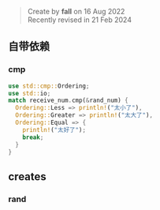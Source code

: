 > Create by **fall** on 16 Aug 2022<br/>
> Recently revised in 21 Feb 2024

## 自带依赖

### cmp

```rust
use std::cmp::Ordering;
use std::io;
match receive_num.cmp(&rand_num) {
  Ordering::Less => println!("太小了"),
  Ordering::Greater => println!("太大了"),
  Ordering::Equal => {
    println!("太好了");
    break;
  }
}
```





## creates

### rand

```rust


```